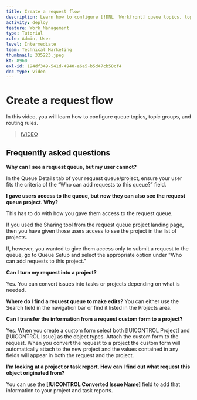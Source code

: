 ```yaml
---
title: Create a request flow
description: Learn how to configure [!DNL  Workfront] queue topics, topic groups, and routing rules to help manage request and work intake.
activity: deploy
feature: Work Management
type: Tutorial
role: Admin, User
level: Intermediate
team: Technical Marketing
thumbnail: 335223.jpeg
kt: 8960
exl-id: 194df349-541d-4940-a6a5-b5d47cb58cf4
doc-type: video
---
```

# Create a request flow

In this video, you will learn how to configure queue topics, topic groups, and routing rules.

>[!VIDEO](https://video.tv.adobe.com/v/335223/?quality=12&learn=on)

## Frequently asked questions

**Why can I see a request queue, but my user cannot?**

In the Queue Details tab of your request queue/project, ensure your user fits the criteria of the “Who can add requests to this queue?” field.

**I gave users access to the queue, but now they can also see the request queue project. Why?**

This has to do with how you gave them access to the request queue.

If you used the Sharing tool from the request queue project landing page, then you have given those users access to see the project in the list of projects.

If, however, you wanted to give them access only to submit a request to the queue, go to Queue Setup and select the appropriate option under "Who can add requests to this project."

**Can I turn my request into a project?**

Yes. You can convert issues into tasks or projects depending on what is needed.

**Where do I find a request queue to make edits?**
You can either use the Search field in the navigation bar or find it listed in the Projects area.

**Can I transfer the information from a request custom form to a project?**

Yes. When you create a custom form select both [!UICONTROL Project] and [!UICONTROL Issue] as the object types. Attach the custom form to the request. When you convert the request to a project the custom form will automatically attach to the new project and the values contained in any fields will appear in both the request and the project.

**I’m looking at a project or task report. How can I find out what request this object originated from?**

You can use the **[!UICONTROL Converted Issue Name]** field to add that information to your project and task reports. 


